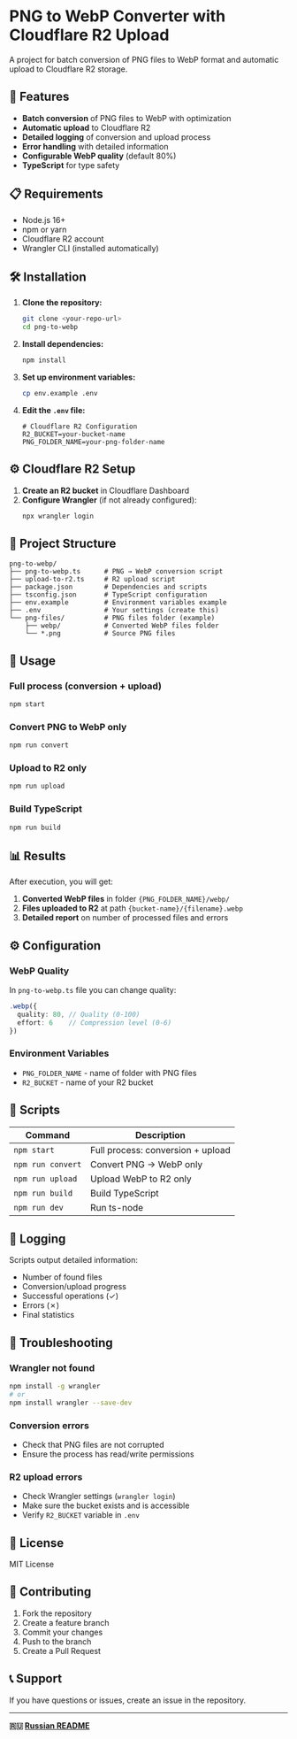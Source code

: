 # PNG to WebP Converter with Cloudflare R2 Upload

A project for batch conversion of PNG files to WebP format and automatic upload to Cloudflare R2 storage.

## 🚀 Features

- **Batch conversion** of PNG files to WebP with optimization
- **Automatic upload** to Cloudflare R2
- **Detailed logging** of conversion and upload process
- **Error handling** with detailed information
- **Configurable WebP quality** (default 80%)
- **TypeScript** for type safety

## 📋 Requirements

- Node.js 16+ 
- npm or yarn
- Cloudflare R2 account
- Wrangler CLI (installed automatically)

## 🛠️ Installation

1. **Clone the repository:**
   ```bash
   git clone <your-repo-url>
   cd png-to-webp
   ```

2. **Install dependencies:**
   ```bash
   npm install
   ```

3. **Set up environment variables:**
   ```bash
   cp env.example .env
   ```

4. **Edit the `.env` file:**
   ```env
   # Cloudflare R2 Configuration
   R2_BUCKET=your-bucket-name
   PNG_FOLDER_NAME=your-png-folder-name
   ```

## ⚙️ Cloudflare R2 Setup

1. **Create an R2 bucket** in Cloudflare Dashboard
2. **Configure Wrangler** (if not already configured):
   ```bash
   npx wrangler login
   ```

## 📁 Project Structure

```
png-to-webp/
├── png-to-webp.ts      # PNG → WebP conversion script
├── upload-to-r2.ts     # R2 upload script
├── package.json        # Dependencies and scripts
├── tsconfig.json       # TypeScript configuration
├── env.example         # Environment variables example
├── .env                # Your settings (create this)
└── png-files/          # PNG files folder (example)
    ├── webp/           # Converted WebP files folder
    └── *.png           # Source PNG files
```

## 🚀 Usage

### Full process (conversion + upload)
```bash
npm start
```

### Convert PNG to WebP only
```bash
npm run convert
```

### Upload to R2 only
```bash
npm run upload
```

### Build TypeScript
```bash
npm run build
```

## 📊 Results

After execution, you will get:

1. **Converted WebP files** in folder `{PNG_FOLDER_NAME}/webp/`
2. **Files uploaded to R2** at path `{bucket-name}/{filename}.webp`
3. **Detailed report** on number of processed files and errors

## ⚙️ Configuration

### WebP Quality
In `png-to-webp.ts` file you can change quality:
```typescript
.webp({ 
  quality: 80, // Quality (0-100)
  effort: 6    // Compression level (0-6)
})
```

### Environment Variables
- `PNG_FOLDER_NAME` - name of folder with PNG files
- `R2_BUCKET` - name of your R2 bucket

## 🔧 Scripts

| Command | Description |
|---------|-------------|
| `npm start` | Full process: conversion + upload |
| `npm run convert` | Convert PNG → WebP only |
| `npm run upload` | Upload WebP to R2 only |
| `npm run build` | Build TypeScript |
| `npm run dev` | Run ts-node |

## 📝 Logging

Scripts output detailed information:
- Number of found files
- Conversion/upload progress
- Successful operations (✓)
- Errors (✗)
- Final statistics

## 🐛 Troubleshooting

### Wrangler not found
```bash
npm install -g wrangler
# or
npm install wrangler --save-dev
```

### Conversion errors
- Check that PNG files are not corrupted
- Ensure the process has read/write permissions

### R2 upload errors
- Check Wrangler settings (`wrangler login`)
- Make sure the bucket exists and is accessible
- Verify `R2_BUCKET` variable in `.env`

## 📄 License

MIT License

## 🤝 Contributing

1. Fork the repository
2. Create a feature branch
3. Commit your changes
4. Push to the branch
5. Create a Pull Request

## 📞 Support

If you have questions or issues, create an issue in the repository.

---

**🇷🇺 [Russian README](README.ru.md)** 